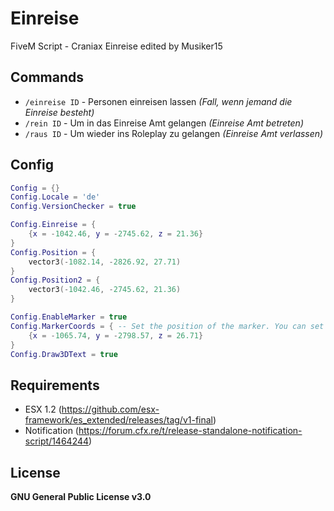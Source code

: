 # Einreise
FiveM Script - Craniax Einreise edited by Musiker15

## Commands
* `/einreise ID` - Personen einreisen lassen *(Fall, wenn jemand die Einreise besteht)*
* `/rein ID` - Um in das Einreise Amt gelangen *(Einreise Amt betreten)*
* `/raus ID` - Um wieder ins Roleplay zu gelangen *(Einreise Amt verlassen)*

## Config
```lua
Config = {}
Config.Locale = 'de'
Config.VersionChecker = true

Config.Einreise = {
    {x = -1042.46, y = -2745.62, z = 21.36}
}
Config.Position = {
    vector3(-1082.14, -2826.92, 27.71)
}
Config.Position2 = {
    vector3(-1042.46, -2745.62, 21.36)
}

Config.EnableMarker = true 
Config.MarkerCoords = { -- Set the position of the marker. You can set multiple markers
    {x = -1065.74, y = -2798.57, z = 26.71}
}
Config.Draw3DText = true
```

## Requirements
* ESX 1.2 (https://github.com/esx-framework/es_extended/releases/tag/v1-final)
* Notification (https://forum.cfx.re/t/release-standalone-notification-script/1464244)

## License
**GNU General Public License v3.0**
